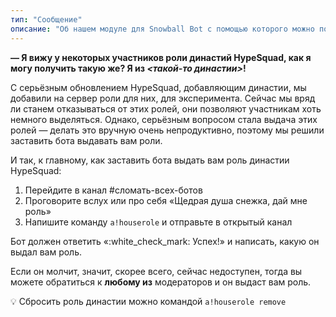 ```yaml
---
тип: "Сообщение"
описание: "Об нашем модуле для Snowball Bot с помощью которого можно получать роль династии автоматически"
---
```


**— Я вижу у некоторых участников роли династий HypeSquad, как я могу получить такую же? Я из *<такой-то династии>*!**

С серьёзным обновлением HypeSquad, добавляющим династии, мы добавили на сервер роли для них, для эксперимента. Сейчас мы вряд ли станем отказываться от этих ролей, они позволяют участникам хоть немного выделяться. Однако, серьёзным вопросом стала выдача этих ролей — делать это вручную очень непродуктивно, поэтому мы решили заставить бота выдавать вам роли.

И так, к главному, как заставить бота выдать вам роль династии HypeSquad:
1. Перейдите в канал #сломать-всех-ботов 
2. Проговорите вслух или про себя «Щедрая душа снежка, дай мне роль»
3. Напишите команду `a!houserole` и отправьте в открытый канал

Бот должен ответить «\:white_check_mark: Успех!» и написать, какую он выдал вам роль. 

Если он молчит, значит, скорее всего, сейчас недоступен, тогда вы можете обратиться к __любому из__ модераторов и он выдаст вам роль.

:bulb: Сбросить роль династии можно командой `a!houserole remove`